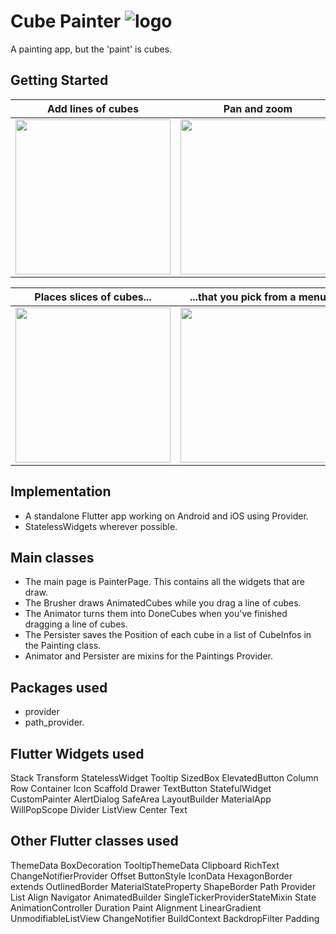 # Cube Painter ![logo](https://github.com/paulsump/cube_painter/blob/98a52da01cb1108a178e1a22b418b98a05f2c382/android/app/src/main/res/mipmap-hdpi/ic_launcher.png)

A painting app, but the 'paint' is cubes.


## Getting Started

| Add lines of cubes  | Pan and zoom | Erase |
| ------------- | ------------- | ------------- |
| <img src="https://github.com/paulsump/cube_painter/blob/2049ca6da2a6231c3e980608b48249efaccac9b0/images/oneFinger.png" height="248">  | <img src="https://github.com/paulsump/cube_painter/blob/2049ca6da2a6231c3e980608b48249efaccac9b0/images/twoFinger.png" height="248"> | <img src="https://github.com/paulsump/cube_painter/blob/2049ca6da2a6231c3e980608b48249efaccac9b0/images/eraseLine.png" height="248"> | 

| Places slices of cubes... | ...that you pick from a menu |
| ------------- | ------------- |
| <img src="https://github.com/paulsump/cube_painter/blob/2049ca6da2a6231c3e980608b48249efaccac9b0/images/placeSlice.png" height="248"> | <img src="https://github.com/paulsump/cube_painter/blob/2049ca6da2a6231c3e980608b48249efaccac9b0/images/slicesMenu.png" height="248"> |

## Implementation
  - A standalone Flutter app working on Android and iOS using Provider.  
  - StatelessWidgets wherever possible.

## Main classes

- The main page is PainterPage.  This contains all the widgets that are draw.
- The Brusher draws AnimatedCubes while you drag a line of cubes.
- The Animator turns them into DoneCubes when you've finished dragging a line of cubes.
- The Persister saves the Position of each cube in a list of CubeInfos in the Painting class.
- Animator and Persister are mixins for the Paintings Provider.

## Packages used
- provider
- path_provider.

## Flutter Widgets used
Stack
Transform
StatelessWidget
Tooltip
SizedBox
ElevatedButton
Column
Row
Container
Icon
Scaffold
Drawer
TextButton
StatefulWidget
CustomPainter
AlertDialog
SafeArea
LayoutBuilder
MaterialApp
WillPopScope
Divider
ListView
Center
Text

## Other Flutter classes used
ThemeData
BoxDecoration
TooltipThemeData
Clipboard
RichText
ChangeNotifierProvider
Offset
ButtonStyle
IconData
HexagonBorder extends OutlinedBorder
MaterialStateProperty
ShapeBorder
Path
Provider
List
Align
Navigator
AnimatedBuilder
SingleTickerProviderStateMixin
State
AnimationController
Duration
Paint
Alignment
LinearGradient
UnmodifiableListView
ChangeNotifier
BuildContext
BackdropFilter
Padding

